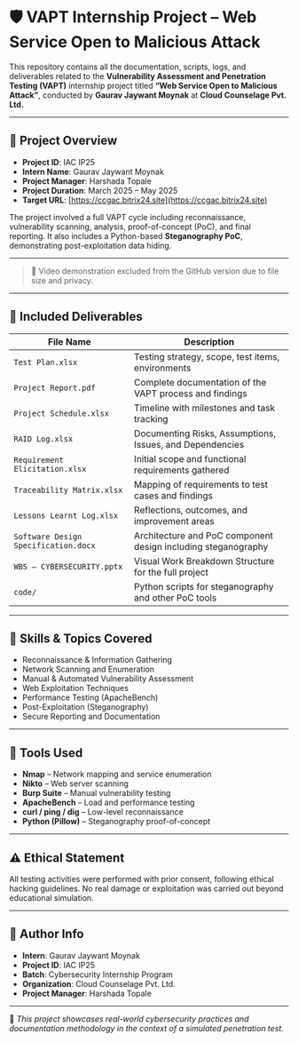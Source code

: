 # 🛡️ VAPT Internship Project – Web Service Open to Malicious Attack

This repository contains all the documentation, scripts, logs, and deliverables related to the **Vulnerability Assessment and Penetration Testing (VAPT)** internship project titled **“Web Service Open to Malicious Attack”**, conducted by **Gaurav Jaywant Moynak** at **Cloud Counselage Pvt. Ltd.**

---

## 📌 Project Overview

- **Project ID**: IAC IP25  
- **Intern Name**: Gaurav Jaywant Moynak  
- **Project Manager**: Harshada Topale  
- **Project Duration**: March 2025 – May 2025  
- **Target URL**: [https://ccgac.bitrix24.site](https://ccgac.bitrix24.site)

The project involved a full VAPT cycle including reconnaissance, vulnerability scanning, analysis, proof-of-concept (PoC), and final reporting. It also includes a Python-based **Steganography PoC**, demonstrating post-exploitation data hiding.

---


> 🎥 Video demonstration excluded from the GitHub version due to file size and privacy.

---

## 📄 Included Deliverables

| File Name                                          | Description                                                             |
|---------------------------------------------------|-------------------------------------------------------------------------|
| `Test Plan.xlsx`                                  | Testing strategy, scope, test items, environments                       |
| `Project Report.pdf`                              | Complete documentation of the VAPT process and findings                 |
| `Project Schedule.xlsx`                           | Timeline with milestones and task tracking                              |
| `RAID Log.xlsx`                                   | Documenting Risks, Assumptions, Issues, and Dependencies                |
| `Requirement Elicitation.xlsx`                    | Initial scope and functional requirements gathered                      |
| `Traceability Matrix.xlsx`                        | Mapping of requirements to test cases and findings                      |
| `Lessons Learnt Log.xlsx`                         | Reflections, outcomes, and improvement areas                            |
| `Software Design Specification.docx`              | Architecture and PoC component design including steganography           |
| `WBS – CYBERSECURITY.pptx`                        | Visual Work Breakdown Structure for the full project                    |
| `code/`                                           | Python scripts for steganography and other PoC tools                    |

---

## 🧠 Skills & Topics Covered

- Reconnaissance & Information Gathering  
- Network Scanning and Enumeration  
- Manual & Automated Vulnerability Assessment  
- Web Exploitation Techniques  
- Performance Testing (ApacheBench)  
- Post-Exploitation (Steganography)  
- Secure Reporting and Documentation  

---

## 🧰 Tools Used

- **Nmap** – Network mapping and service enumeration  
- **Nikto** – Web server scanning  
- **Burp Suite** – Manual vulnerability testing  
- **ApacheBench** – Load and performance testing  
- **curl / ping / dig** – Low-level reconnaissance  
- **Python (Pillow)** – Steganography proof-of-concept  

---

## ⚠️ Ethical Statement

All testing activities were performed with prior consent, following ethical hacking guidelines. No real damage or exploitation was carried out beyond educational simulation.

---

## 📌 Author Info

- **Intern**: Gaurav Jaywant Moynak  
- **Project ID**: IAC IP25  
- **Batch**: Cybersecurity Internship Program  
- **Organization**: Cloud Counselage Pvt. Ltd.  
- **Project Manager**: Harshada Topale  

---

📝 *This project showcases real-world cybersecurity practices and documentation methodology in the context of a simulated penetration test.*
